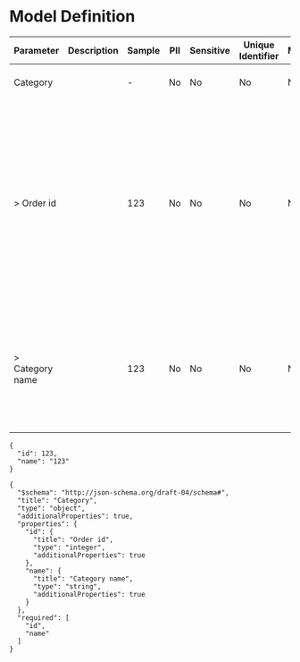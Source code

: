 # Model Definition
| Parameter | Description | Sample | PII | Sensitive | Unique Identifier | Mandatory | Default | Details |
| --- | --- | --- | --- | --- | --- | --- | --- | --- |
|  Category |  |  -  | No | No | No | No |  |Data Type : object<br>  |
| &gt; Order id |  | 123 | No | No | No | No |  |Data Type : integer<br> Mininum :  - <br> Exclusive Minimum : No<br> Maximum :  - <br> Exclusive Maximum : No<br> Multiple Of :  - <br> Allow Null : false<br>  |
| &gt; Category name |  | 123 | No | No | No | No |  |Data Type : string<br> Min. length :  - <br> Max. length :  - <br> Regex :  - <br> Allow Null : false<br>  |





```
{
  "id": 123,
  "name": "123"
}
```




```
{
  "$schema": "http://json-schema.org/draft-04/schema#",
  "title": "Category",
  "type": "object",
  "additionalProperties": true,
  "properties": {
    "id": {
      "title": "Order id",
      "type": "integer",
      "additionalProperties": true
    },
    "name": {
      "title": "Category name",
      "type": "string",
      "additionalProperties": true
    }
  },
  "required": [
    "id",
    "name"
  ]
}
```

